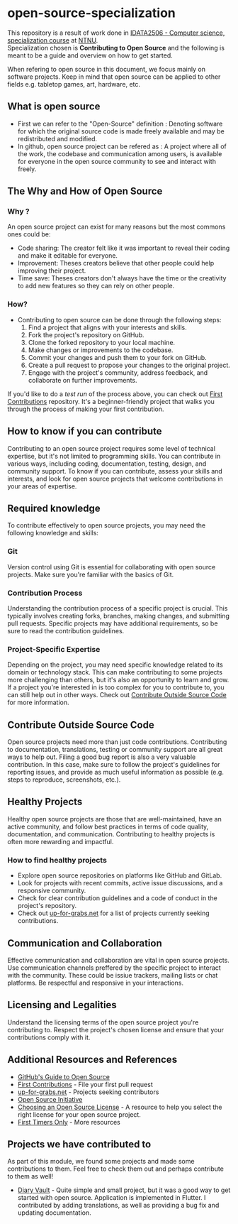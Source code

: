 # open-source-specialization
This repository is a result of work done in [IDATA2506 - Computer science, specialization course](https://www.ntnu.edu/studies/courses/IDATA2506#tab=omEmnet) at [NTNU](https://www.ntnu.edu/).  
Specialization chosen is **Contributing to Open Source** and the following is meant to  be a guide and overview on how to get started.  

When refering to open source in this document, we focus mainly on software projects. Keep in mind that open source can be applied to other fields e.g. tabletop games, art, hardware, etc.

## What is open source
- First we can refer to the "Open-Source" definition : Denoting software for which the original source code is made freely available and may be redistributed and modified.
- In github, open source project can be refered as : A project where all of the work, the codebase and communication among users, is available for everyone in the open source community to see and interact with freely. 

## The Why and How of Open Source
### Why ?
An open source project can exist for many reasons but the most commons ones could be:
- Code sharing: The creator felt like it was important to reveal their coding and make it editable for everyone.
- Improvement: Theses creators believe that other people could help improving their project.
- Time save: Theses creators don't always have the time or the creativity to add new features so they can rely on other people.
### How?
- Contributing to open source can be done through the following steps:
   1. Find a project that aligns with your interests and skills.
   2. Fork the project's repository on GitHub.
   3. Clone the forked repository to your local machine.
   4. Make changes or improvements to the codebase.
   5. Commit your changes and push them to your fork on GitHub.
   6. Create a pull request to propose your changes to the original project.
   7. Engage with the project's community, address feedback, and collaborate on further improvements.  

If you'd like to do a *test run* of the process above, you can check out [First Contributions](https://github.com/firstcontributions/first-contributions) repository. It's a beginner-friendly project that walks you through the process of making your first contribution.

## How to know if you can contribute
Contributing to an open source project requires some level of technical expertise, but it's not limited to programming skills. You can contribute in various ways, including coding, documentation, testing, design, and community support. To know if you can contribute, assess your skills and interests, and look for open source projects that welcome contributions in your areas of expertise.

## Required knowledge
To contribute effectively to open source projects, you may need the following knowledge and skills:

### Git
Version control using Git is essential for collaborating with open source projects. Make sure you're familiar with the basics of Git.

### Contribution Process
Understanding the contribution process of a specific project is crucial. This typically involves creating forks, branches, making changes, and submitting pull requests. Specific projects may have additional requirements, so be sure to read the contribution guidelines.

### Project-Specific Expertise
Depending on the project, you may need specific knowledge related to its domain or technology stack. This can make contributing to some projects more challenging than others, but it's also an opportunity to learn and grow.  
If a project you're interested in is too complex for you to contribute to, you can still help out in other ways. Check out [Contribute Outside Source Code](#contribute-outside-source-code) for more information.

## Contribute Outside Source Code
Open source projects need more than just code contributions. Contributing to documentation, translations, testing or community support are all great ways to help out.
Filing a good bug report is also a very valuable contribution. In this case, make sure to follow the project's guidelines for reporting issues, and provide as much useful information as possible (e.g. steps to reproduce, screenshots, etc.).

## Healthy Projects
Healthy open source projects are those that are well-maintained, have an active community, and follow best practices in terms of code quality, documentation, and communication. Contributing to healthy projects is often more rewarding and impactful. 

### How to find healthy projects
- Explore open source repositories on platforms like GitHub and GitLab.
- Look for projects with recent commits, active issue discussions, and a responsive community.
- Check for clear contribution guidelines and a code of conduct in the project's repository.
- Check out [up-for-grabs.net](https://up-for-grabs.net/) for a list of projects currently seeking contributions.


## Communication and Collaboration
Effective communication and collaboration are vital in open source projects. Use communication channels preffered by the specific project to interact with the community. These could be issiue trackers, mailing lists or chat platforms. Be respectful and responsive in your interactions.

## Licensing and Legalities
Understand the licensing terms of the open source project you're contributing to. Respect the project's chosen license and ensure that your contributions comply with it.

## Additional Resources and References
- [GitHub's Guide to Open Source](https://opensource.guide/)
- [First Contributions](https://github.com/firstcontributions/first-contributions) - File your first pull request
- [up-for-grabs.net](https://up-for-grabs.net/) - Projects seeking contributors
- [Open Source Initiative](https://opensource.org/)
- [Choosing an Open Source License](https://choosealicense.com/) - A resource to help you select the right license for your open source project.
- [First Timers Only](https://www.firsttimersonly.com/) - More resources

## Projects we have contributed to
As part of this module, we found some projects and made some contributions to them. Feel free to check them out and perhaps contribute to them as well!  
- [Diary Vault](https://github.com/SankethBK/diaryvault) - Quite simple and small project, but it was a good way to get started with open source. Application is implemented in Flutter. I contributed by adding translations, as well as providing a bug fix and updating documentation.
